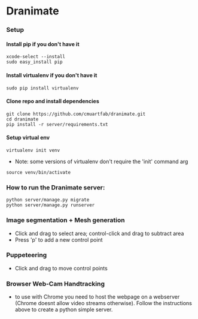 # Dranimate

### Setup


#### Install pip if you don't have it
```
xcode-select --install
sudo easy_install pip
```

#### Install virtualenv if you don't have it
```
sudo pip install virtualenv
```


#### Clone repo and install dependencies
```
git clone https://github.com/cmuartfab/dranimate.git
cd dranimate
pip install -r server/requirements.txt
```

#### Setup virtual env
`virtualenv init venv`
* Note: some versions of virtualenv don't require the 'init' command arg

`source venv/bin/activate`

### How to run the Dranimate server:
```
python server/manage.py migrate
python server/manage.py runserver
```
### Image segmentation + Mesh generation
* Click and drag to select area; control-click and drag to subtract area
* Press 'p' to add a new control point

### Puppeteering
* Click and drag to move control points

### Browser Web-Cam Handtracking
* to use with Chrome you need to host the webpage on a webserver (Chrome doesnt allow video streams otherwise). Follow the instructions above to create a python simple server.

